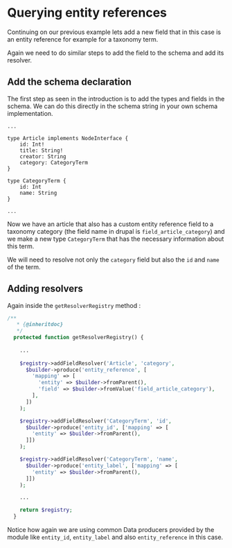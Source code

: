 # Querying entity references

Continuing on our previous example lets add a new field that in this case is an entity reference for example for a taxonomy term.

Again we need to do similar steps to add the field to the schema and add its resolver.

## Add the schema declaration

The first step as seen in the introduction is to add the types and fields in the schema. We can do this directly in the schema string in your own schema implementation.

```
...

type Article implements NodeInterface {
    id: Int!
    title: String!
    creator: String
    category: CategoryTerm
}

type CategoryTerm {
    id: Int
    name: String
} 

...

```
Now we have an article that also has a custom entity reference field to a taxonomy category (the field name in drupal is `field_article_category`) and we make a new type `CategoryTerm` that has the necessary information about this term.

We will need to resolve not only the `category` field but also the `id` and `name` of the term. 

## Adding resolvers

Again inside the `getResolverRegistry` method :

```php
/**
   * {@inheritdoc}
   */
  protected function getResolverRegistry() {
    
    ...
    
    $registry->addFieldResolver('Article', 'category',
      $builder->produce('entity_reference', [
        'mapping' => [
          'entity' => $builder->fromParent(),
          'field' => $builder->fromValue('field_article_category'),
        ],
      ])
    );

    $registry->addFieldResolver('CategoryTerm', 'id',
      $builder->produce('entity_id', ['mapping' => [
        'entity' => $builder->fromParent(),
      ]])
    );

    $registry->addFieldResolver('CategoryTerm', 'name',
      $builder->produce('entity_label', ['mapping' => [
        'entity' => $builder->fromParent(),
      ]])
    );

    ...

    return $registry;
  }
```

Notice how again we are using common Data producers provided by the module like `entity_id`, `entity_label` and also `entity_reference` in this case.
